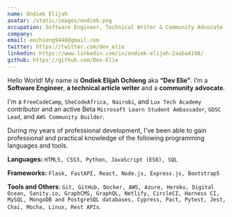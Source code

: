 ```yaml
---
name: Ondiek Elijah
avatar: /static/images/ondiek.png
occupation: Software Engineer, Technical Writer & Community Advocate
company:
email: eochieng9448@gmail.com
twitter: https://twitter.com/dev_elie
linkedin: https://www.linkedin.com/in/ondiek-elijah-2aaba4198/
github: https://github.com/Dev-Elie
---
```


Hello World! My name is **Ondiek Elijah Ochieng** aka **“Dev Elie”**. I’m a **Software Engineer**, **a technical article writer** and a **community advocate**.

I'm a `FreeCodeCamp`, `SheCodeAfrica, Nairobi`, and `Lux Tech Academy` contributor and an active Beta `Microsoft Learn Student Ambassador`, `GDSC Lead`, and `AWS Community Builder`.

During my years of professional development, I've been able to gain professional and practical knowledge of the following programming languages and tools.

**Languages:** `HTML5, CSS3, Python, JavaScript (ES6), SQL`

**Frameworks:** `Flask, FastAPI, React, Node.js, Express.js, Bootstrap5`

**Tools and Others**: `Git, GitHub, Docker, AWS, Azure, Heroku, Digital Ocean, Sanity.io, GraphCMS, GraphQL, Netlify, CircleCI, Harness CI, MySQL, MongoDB and PostgreSQL databases, Cypress, Pact, Pytest, Jest, Chai, Mocha, Linux, Rest APIs`.
